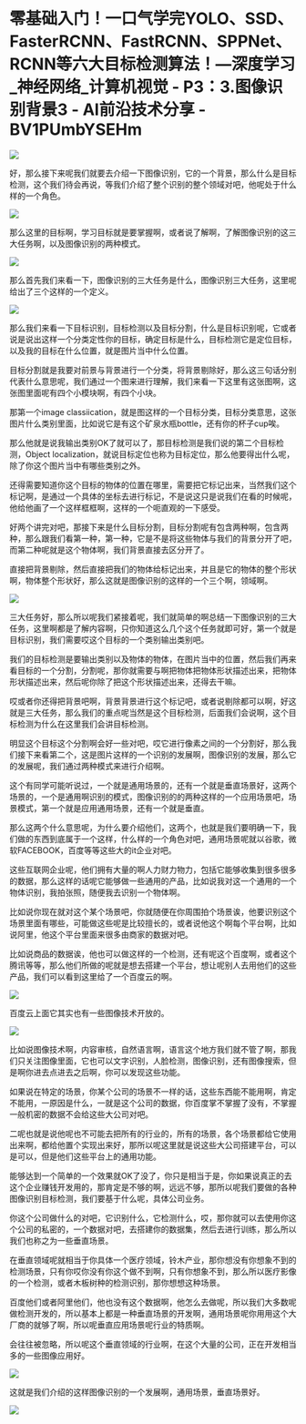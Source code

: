# 零基础入门！一口气学完YOLO、SSD、FasterRCNN、FastRCNN、SPPNet、RCNN等六大目标检测算法！—深度学习_神经网络_计算机视觉 - P3：3.图像识别背景3 - AI前沿技术分享 - BV1PUmbYSEHm

![](img/0cbfd8e13fa46536f8f4deebb52f7dcf_0.png)

好，那么接下来呢我们就要去介绍一下图像识别，它的一个背景，那么什么是目标检测，这个我们待会再说，等我们介绍了整个识别的整个领域对吧，他呢处于什么样的一个角色。



![](img/0cbfd8e13fa46536f8f4deebb52f7dcf_2.png)

那么这里的目标啊，学习目标就是要掌握啊，或者说了解啊，了解图像识别的这三大任务啊，以及图像识别的两种模式。



![](img/0cbfd8e13fa46536f8f4deebb52f7dcf_4.png)

那么首先我们来看一下，图像识别的三大任务是什么，图像识别三大任务，这里呢给出了三个这样的一个定义。

![](img/0cbfd8e13fa46536f8f4deebb52f7dcf_6.png)

那么我们来看一下目标识别，目标检测以及目标分割，什么是目标识别呢，它或者说是说出这样一个分类定性你的目标，确定目标是什么，目标检测它是定位目标，以及我的目标在什么位置，就是图片当中什么位置。

目标分割就是我要对前景与背景进行一个分类，将背景剔除好，那么这三句话分别代表什么意思呢，我们通过一个图来进行理解，我们来看一下这里有这张图啊，这张图里面呢有四个小模块啊，有四个小块。

那第一个image classiication，就是图这样的一个目标分类，目标分类意思，这张图片什么类别里面，比如说它是有这个矿泉水瓶bottle，还有你的杯子cup唉。

那么他就是说我输出类别OK了就可以了，那目标检测是我们说的第二个目标检测，Object localization，就说目标定位也称为目标定位，那么他要得出什么呢，除了你这个图片当中有哪些类别之外。

还得需要知道你这个目标的物体的位置在哪里，需要把它标记出来，当然我们这个标记啊，是通过一个具体的坐标去进行标记，不是说这只是说我们在看的时候呢，他给他画了一个这样框框啊，这样的一个呃直观的一下感受。

好两个讲完对吧，那接下来是什么目标分割，目标分割呢有包含两种啊，包含两种，那么跟我们看第一种，第一种，它是不是将这些物体与我们的背景分开了吧，而第二种呢就是这个物体啊，我们背景直接去区分开了。

直接把背景剔除，然后直接把我们的物体给标记出来，并且是它的物体的整个形状啊，物体整个形状好，那么这就是图像识别的这样的一个三个啊，领域啊。



![](img/0cbfd8e13fa46536f8f4deebb52f7dcf_8.png)

三大任务好，那么所以呢我们紧接着呢，我们就简单的啊总结一下图像识别的三大任务，这里啊都是了解内容啊，只你知道这么几个这个任务就即可好，第一个就是目标识别，我们需要哎这个目标的一个类别输出类别吧。

我们的目标检测是要输出类别以及物体的物体，在图片当中的位置，然后我们再来看目标的一个分割，分割呢，那你就需要与啊把物体把物体形状描述出来，把物体形状描述出来，然后呢你除了把这个形状描述出来，还得去干嘛。

哎或者你还得把背景吧啊，背景背景进行这个标记吧，或者说剔除都可以啊，好这就是三大任务，那么我们的重点呢当然是这个目标检测，后面我们会说啊，这个目标检测为什么在这里我们会讲目标检测。

明显这个目标这个分割啊会好一些对吧，哎它进行像素之间的一个分割好，那么我们接下来看第二个，这是图片这样的一个识别的发展啊，图像识别的发展，那么它的发展呢，我们通过两种模式来进行介绍啊。

这个有同学可能听说过，一个就是通用场景的，还有一个就是垂直场景好，这两个场景的，一个是通用啊识别的模式，图像识别的的两种这样的一个应用场景吧，场景模式，第一个就是应用通用场景，还有一个就是垂直。

那么这两个什么意思呢，为什么要介绍他们，这两个，也就是我们要明确一下，我们做的东西到底属于一个这样，什么样的一个角色对吧，通用场景呢就以谷歌，微软FACEBOOK，百度等等这些大的it企业对吧。

这些互联网企业呢，他们拥有大量的啊人力财力物力，包括它能够收集到很多很多的数据，那么这样的话呢它能够做一些通用的产品，比如说我对这一个通用的一个物体识别，我拍张照，随便我去识别一个物体啊。

比如说你现在就对这个某个场景吧，你就随便在你周围拍个场景诶，他要识别这个场景里面有哪些，可能做这些呢是比较擅长的，或者说他这个啊每个平台啊，比如说阿里，他这个平台里面来很多由商家的数据对吧。

比如说商品的数据诶，他也可以做这样的一个检测，还有呢这个百度啊，或者这个腾讯等等，那么他们所做的呢就是想去搭建一个平台，想让呢别人去用他们的这些产品，我们可以看到这里给了一个百度云的啊。



![](img/0cbfd8e13fa46536f8f4deebb52f7dcf_10.png)

百度云上面它其实也有一些图像技术开放的。

![](img/0cbfd8e13fa46536f8f4deebb52f7dcf_12.png)

比如说图像技术啊，内容审核，自然语言啊，语言这个地方我们就不管了啊，那我们只关注图像里面，它也可以文字识别，人脸检测，图像识别，还有图像搜索，但是啊你进去点进去之后啊，你可以发现这些功能。

如果说在特定的场景，你某个公司的场景不一样的话，这些东西能不能用啊，肯定不能用，一原因是什么，一就是这个公司的数据，你百度掌不掌握了没有，不掌握一般机密的数据不会给这些大公司对吧。

二呢也就是说他呢也不可能去把所有的行业的，所有的场景，各个场景都给它使用出来啊，都给他置个实现出来好，那所以呢这里就是说这些大公司搭建平台，可以是可以，但是他们这些平台上的通用功能。

能够达到一个简单的一个效果就OK了没了，你只是相当于是，你如果说真正的去这个企业赚钱开发用的，那肯定是不够的啊，远远不够，那所以呢我们要做的各种图像识别目标检测，我们要基于什么呢，具体公司业务。

你这个公司做什么的对吧，它识别什么，它检测什么，哎，那你就可以去使用你这个公司的私密的，一个数据对吧，去搭建你的数据集，然后去进行训练，那么所以我们也称之为一些垂直场景。

在垂直领域呢就相当于你具体一个医疗领域，铃木产业，那你想没有你想象不到的检测场景，只有你哎你没有你这个做不到啊，只有你想象不到，那么所以医疗影像的一个检测，或者木板树种的检测识别，那你想想这种场景。

百度他们或者阿里他们，他也没有这个数据啊，他怎么去做呢，所以我们大多数呢做检测开发的，所以基本上都是一种垂直场景的开发啊，通用场景呢你用用这个大厂商的就够了啊，所以呢垂直应用场景呢行业的特质啊。

会往往被忽略，所以呢这个垂直领域的行业啊，在这个大量的公司，正在开发相当多的一些图像应用好。

![](img/0cbfd8e13fa46536f8f4deebb52f7dcf_14.png)

这就是我们介绍的这样图像识别的一个发展啊，通用场景，垂直场景好。

![](img/0cbfd8e13fa46536f8f4deebb52f7dcf_16.png)